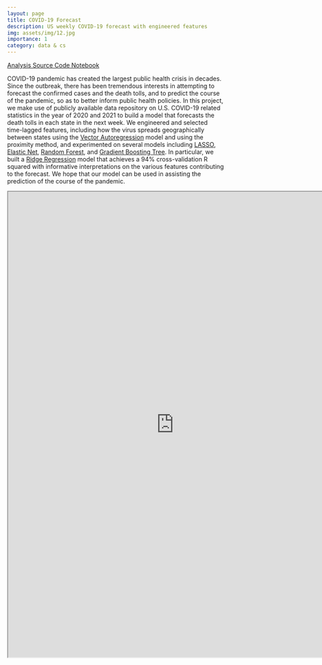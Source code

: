 ```yaml
---
layout: page
title: COVID-19 Forecast
description: US weekly COVID-19 forecast with engineered features
img: assets/img/12.jpg
importance: 1
category: data & cs
---
```


<a href="https://drive.google.com/file/d/1wpWON0dwaVlqmlYPqJD7YxrNC25m9Yyr/view?usp=sharing">Analysis Source Code Notebook</a><br>

COVID-19 pandemic has created the largest public health crisis in decades. Since the outbreak, there has been tremendous interests in attempting to forecast the confirmed cases and the death tolls, and to predict the course of the pandemic, so as to better inform public health policies. In this project, we make use of publicly available data repository on U.S. COVID-19 related statistics in the year of 2020 and 2021 to build a model that forecasts the death tolls in each state in the next week. We engineered and selected time-lagged features, including how the virus spreads geographically between states using the <a href="https://en.wikipedia.org/wiki/Vector_autoregression">Vector Autoregression</a> model and using the proximity method, and experimented on several models including <a href="https://en.wikipedia.org/wiki/Lasso_(statistics)">LASSO</a>, <a href="https://en.wikipedia.org/wiki/Elastic_net_regularization">Elastic Net</a>, <a href="https://en.wikipedia.org/wiki/Random_forest">Random Forest</a>, and <a href="https://en.wikipedia.org/wiki/Gradient_boosting">Gradient Boosting Tree</a>. In particular, we built a <a href="https://en.wikipedia.org/wiki/Ridge_regression">Ridge Regression</a> model that achieves a 94% cross-validation R squared with informative interpretations on the various features contributing to the forecast. We hope that our model can be used in assisting the prediction of the course of the pandemic. 

<iframe src="https://drive.google.com/file/d/10zHszJ6d3xaJ_h9k9kwiLxXHiDwRaYQp/preview" width="770" height="1080" allow="autoplay"></iframe>


